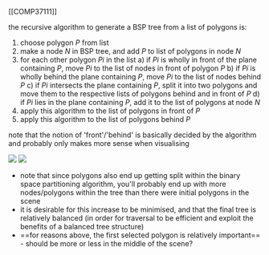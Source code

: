 [[COMP37111]]

the recursive algorithm to generate a BSP tree from a list of polygons is:
1. choose polygon $P$ from list
2. make a node $N$ in BSP tree, and add $P$ to list of polygons in node $N$
3. for each other polygon $Pi$ in the list
	a) if $Pi$ is wholly in front of the plane containing $P$, move $Pi$ to the list of nodes in front of polygon $P$
	b) if $Pi$ is wholly behind the plane containing $P$, move $Pi$ to the list of nodes behind $P$
	c) if $Pi$ intersects the plane containing $P$, split it into two polygons and move them to the respective lists of polygons behind and in front of $P$
	d) if $Pi$ lies in the plane containing $P$, add it to the list of polygons at node $N$
4. apply this algorithm to the list of polygons in front of $P$
5. apply this algorithm to the list of polygons behind $P$

note that the notion of 'front'/'behind' is basically decided by the algorithm and probably only makes more sense when visualising

![](https://i.imgur.com/mvhGqSm.png)
![](https://i.imgur.com/Gl0U40e.png)

- note that since polygons also end up getting split within the binary space partitioning algorithm, you'll probably end up with more nodes/polygons within the tree than there were initial polygons in the scene
- it is desirable for this increase to be minimised, and that the final tree is relatively balanced (in order for traversal to be efficient and exploit the benefits of a balanced tree structure)
- ==for reasons above, the first selected polygon is relatively important== - should be more or less in the middle of the scene?